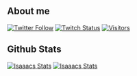 ## About me
[
![Twitter Follow](https://img.shields.io/twitter/follow/york_isc?color=09f&label=%40york&style=flat-square)](https://twitter.com/york_isc)
[![Twitch Status](https://img.shields.io/twitch/status/yorkffs?style=flat-square)](https://twitch.tv/yorkffs)
[![Visitors](https://komarev.com/ghpvc/?username=isaaacqinh&color=blue&style=flat-square)](https://github.com/isaaacqinh)

## Github Stats
[![Isaaacs Stats](https://github-readme-stats.vercel.app/api?username=isaaacqinh&count_private=true&show_icons=true)](https://github.com/isaaacqinh)
[![Isaaacs Stats](https://github-readme-stats.vercel.app/api/top-langs/?username=isaaacqinh)](https://github.com/isaaacqinh)
